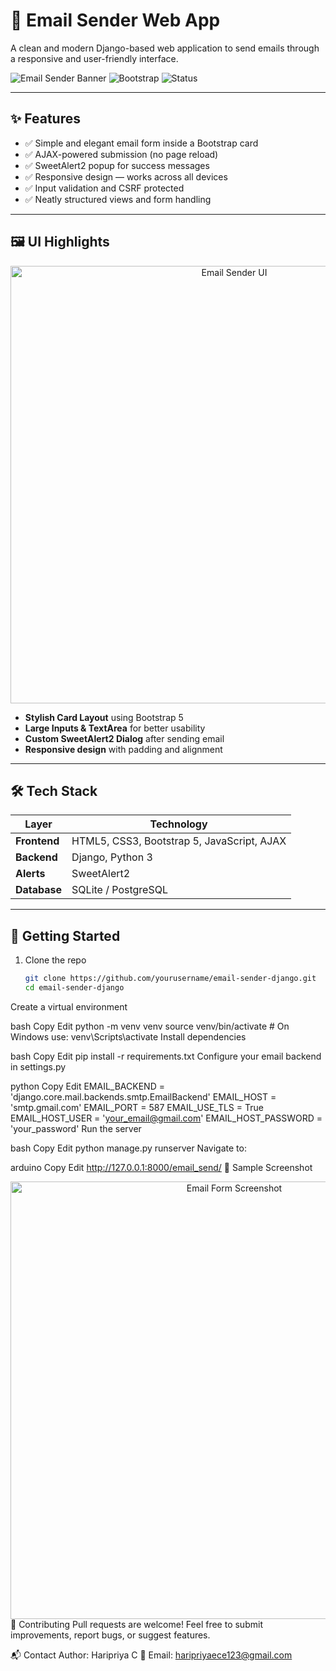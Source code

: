 # 📧 Email Sender Web App

A clean and modern Django-based web application to send emails through a responsive and user-friendly interface.

![Email Sender Banner](https://img.shields.io/badge/Django-4.x-green?style=flat&logo=django)
![Bootstrap](https://img.shields.io/badge/Bootstrap-5-purple?style=flat&logo=bootstrap)
![Status](https://img.shields.io/badge/Status-Completed-brightgreen)

---

## ✨ Features

- ✅ Simple and elegant email form inside a Bootstrap card
- ✅ AJAX-powered submission (no page reload)
- ✅ SweetAlert2 popup for success messages
- ✅ Responsive design — works across all devices
- ✅ Input validation and CSRF protected
- ✅ Neatly structured views and form handling

---

## 🖼️ UI Highlights

<div align="center">
  <img src="{% static 'images/image.png' %}" alt="Email Sender UI" width="700"/>
</div>

- **Stylish Card Layout** using Bootstrap 5
- **Large Inputs & TextArea** for better usability
- **Custom SweetAlert2 Dialog** after sending email
- **Responsive design** with padding and alignment

---

## 🛠️ Tech Stack

| Layer        | Technology           |
|--------------|----------------------|
| **Frontend** | HTML5, CSS3, Bootstrap 5, JavaScript, AJAX |
| **Backend**  | Django, Python 3     |
| **Alerts**   | SweetAlert2          |
| **Database** | SQLite / PostgreSQL  |

---

## 🚀 Getting Started

1. Clone the repo  
   ```bash
   git clone https://github.com/yourusername/email-sender-django.git
   cd email-sender-django
Create a virtual environment

bash
Copy
Edit
python -m venv venv
source venv/bin/activate  # On Windows use: venv\Scripts\activate
Install dependencies

bash
Copy
Edit
pip install -r requirements.txt
Configure your email backend in settings.py

python
Copy
Edit
EMAIL_BACKEND = 'django.core.mail.backends.smtp.EmailBackend'
EMAIL_HOST = 'smtp.gmail.com'
EMAIL_PORT = 587
EMAIL_USE_TLS = True
EMAIL_HOST_USER = 'your_email@gmail.com'
EMAIL_HOST_PASSWORD = 'your_password'
Run the server

bash
Copy
Edit
python manage.py runserver
Navigate to:

arduino
Copy
Edit
http://127.0.0.1:8000/email_send/
📩 Sample Screenshot
<div align="center"> <img src="{% static 'images/image.png' %}" alt="Email Form Screenshot" width="700"/> </div>
🤝 Contributing
Pull requests are welcome! Feel free to submit improvements, report bugs, or suggest features.



📬 Contact
Author: Haripriya C
📧 Email: haripriyaece123@gmail.com

